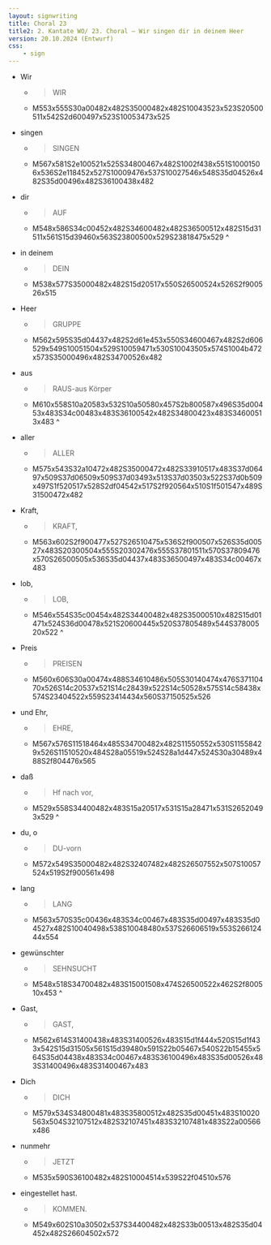 ```yaml
---
layout: signwriting
title: Choral 23
title2: 2. Kantate WO/ 23. Choral – Wir singen dir in deinem Heer
version: 20.10.2024 (Entwurf)
css:
    - sign
---
```


<!--
https://www.signbank.org/signpuddle2.0/searchword.php
https://www.sutton-signwriting.io/signmaker
-->

- Wir
    + > WIR
    + M553x555S30a00482x482S35000482x482S10043523x523S20500511x542S2d600497x523S10053473x525

- singen 
    + > SINGEN
    + M567x581S2e100521x525S34800467x482S1002f438x551S10001506x536S2e118452x527S10009476x537S10027546x548S35d04526x482S35d00496x482S36100438x482

- dir
    + >  AUF
    + M548x586S34c00452x482S34600482x482S36500512x482S15d31511x561S15d39460x563S23800500x529S23818475x529
^

- in deinem
    + >  DEIN
    + M538x577S35000482x482S15d20517x550S26500524x526S2f900526x515

- Heer
    + >  GRUPPE
    + M562x595S35d04437x482S2d61e453x550S34600467x482S2d606529x549S10051504x529S10059471x530S10043505x574S1004b472x573S35000496x482S34700526x482

- aus
    + >  RAUS-aus Körper 
    + M610x558S10a20583x532S10a50580x457S2b800587x496S35d00453x483S34c00483x483S36100542x482S34800423x483S34600513x483
^

- aller
    + >  ALLER
    + M575x543S32a10472x482S35000472x482S33910517x483S37d06497x509S37d06509x509S37d03493x513S37d03503x522S37d0b509x497S1f520517x528S2df04542x517S2f920564x510S1f501547x489S31500472x482

- Kraft,
    + >  KRAFT,
    + M563x602S2f900477x527S26510475x536S2f900507x526S35d00527x483S20300504x555S20302476x555S37801511x570S37809476x570S26500505x536S35d04437x483S36500497x483S34c00467x483

- lob,
    + > LOB,
    + M546x554S35c00454x482S34400482x482S35000510x482S15d01471x524S36d00478x521S20600445x520S37805489x544S37800520x522
^

- Preis
    + > PREISEN
    + M560x606S30a00474x488S34610486x505S30140474x476S37110470x526S14c20537x521S14c28439x522S14c50528x575S14c58438x574S23404522x559S23414434x560S37150525x526

- und Ehr,
    + > EHRE,
    + M567x576S11518464x485S34700482x482S11550552x530S11558429x526S11510520x484S28a05519x524S28a1d447x524S30a30489x488S2f804476x565

- daß
    + > Hf nach vor,
    + M529x558S34400482x483S15a20517x531S15a28471x531S26520493x529
^

- du, o
    + > DU-vorn
    + M572x549S35000482x482S32407482x482S26507552x507S10057524x519S2f900561x498


- lang
    + >  LANG
    + M563x570S35c00436x483S34c00467x483S35d00497x483S35d04527x482S10040498x538S10048480x537S26606519x553S26612444x554

- gewünschter    
    + >  SEHNSUCHT
    + M548x518S34700482x483S15001508x474S26500522x462S2f800510x453
^
    
-   Gast,
    + >  GAST,
    + M562x614S31400438x483S31400526x483S15d1f444x520S15d1f433x542S15d31505x561S15d39480x591S22b05467x540S22b15455x564S35d04438x483S34c00467x483S36100496x483S35d00526x483S31400496x483S31400467x483

- Dich
    + >  DICH
    + M579x534S34800481x483S35800512x482S35d00451x483S10020563x504S32107512x482S32107451x483S32107481x483S22a00566x486
    
- nunmehr
    + >  JETZT
    + M535x590S36100482x482S10004514x539S22f04510x576

- eingestellet hast.
    + >  KOMMEN.
    + M549x602S10a30502x537S34400482x482S33b00513x482S35d04452x482S26604502x572


